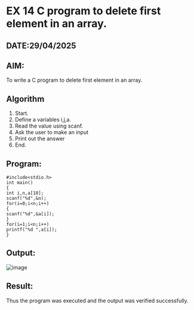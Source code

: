 # EX 14 C program to delete first element in an array.
## DATE:29/04/2025
## AIM:
To write a C program to delete first element in an array.

## Algorithm
1. Start.
2. Define a variables i,j,a.
3. Read the value using scanf.
4. Ask the user to make an input
5. Print out the answer
6. End.
## Program:
```
#include<stdio.h> 
int main()
{
int i,n,a[10];
scanf("%d",&n); 
for(i=0;i<n;i++)
{
scanf("%d",&a[i]);
}
for(i=1;i<n;i++) 
printf("%d ",a[i]);
}
```

## Output:
![image](https://github.com/user-attachments/assets/85ca155b-8c69-4030-8a2d-ea206e3b0be3)



## Result:
Thus the program was executed and the output was verified successfully.
